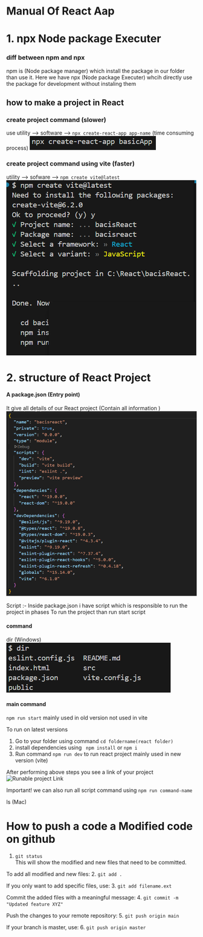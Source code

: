 # Manual Of React Aap

# 1. npx Node package Executer
### diff between npm and npx
npm is (Node package manager) which install the package in our folder than use it. 
Here we have npx (Node package Executer) whcih directly use the package for development without instaling them

## how to make a project in React
### create project command  (slower)
use utility --> software --> ```npx create-react-app app-name```   (time consuming process)
![command to create react app older](image.png)

### create project command using vite  (faster) 
utility --> sofware --> ```npm create vite@latest```
![command to create react app faster](image-1.png)

# 2. structure of React Project

#### A package.json (Entry point)
It give all details of our React project (Contain all information )
![store all Information of our project](image-2.png)

Script :- Inside package.json i have script  which is responsible to run the project in phases
To run the project than run start script
#### command
dir (Windows)
![start command](image-3.png)
#### main command 
```npm run start``` mainly used in old version not used in vite


To run on latest versions 
1. Go to your folder using command ``` cd foldername(react folder) ```
2. install dependencies using ``` npm install``` or ```npm i```
3. Run command ``` npm run dev ``` to run react project mainly used in new version (vite)

After performing above steps you see a link of your project
![Runable project Link](image-5.png)

Important!
 we can also run all script command using ```npm run command-name``` 

ls (Mac)




# How to push a code a Modified code on github 



1. ``` git status ```  
This will show the modified and new files that need to be committed.

To add all modified and new files:
2. ``` git add . ```

If you only want to add specific files, use:
3. ``` git add filename.ext ```

Commit the added files with a meaningful message:
4. ``` git commit -m "Updated feature XYZ" ```

Push the changes to your remote repository:
5. ``` git push origin main ```

If your branch is master, use:
6. ``` git push origin master ```
